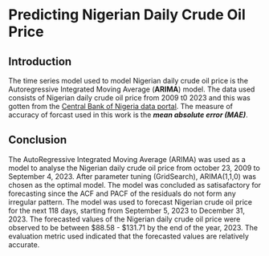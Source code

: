 # Predicting Nigerian Daily Crude Oil Price


## Introduction

The time series model used to model Nigerian daily crude oil price is the Autoregressive Integrated Moving Average (**ARIMA**) model. The data used consists of Nigerian daily crude oil price from 2009 t0 2023 and this was gotten from the [Central Bank of Nigeria data portal](https://www.cbn.gov.ng/rates/dailycrude.asp). The measure of accuracy of forcast used in this work is the ***mean absolute error (MAE)***.

## Conclusion

The AutoRegressive Integrated Moving Average (ARIMA) was used as a model to analyse the Nigerian daily crude oil price from october 23, 2009 to September 4, 2023. After parameter tuning (GridSearch), ARIMA(1,1,0) was chosen as the optimal model. The model was concluded as satisafactory for forecasting since the ACF and PACF of the residuals do not form any irregular pattern. The model was used to forecast Nigerian crude oil price for the next 118 days, starting from September 5, 2023 to December 31, 2023. The forecasted values of the Nigerian daily crude oil price were observed to be between  $88.58 - $131.71 by the end of the year, 2023. The evaluation metric used indicated that the forecasted values are relatively accurate.